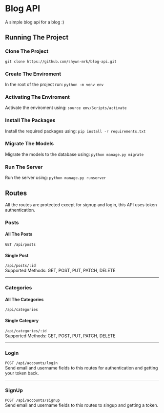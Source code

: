 # Blog API
A simple blog api for a blog :)

## Running The Project

### Clone The Project
`git clone https://github.com/shywn-mrk/blog-api.git`

### Create The Enviroment
In the root of the project run:
`python -m venv env`

### Activating The Enviroment
Activate the enviroment using:
`source env/Scripts/activate`

### Install The Packages
Install the required packages using:
`pip install -r requirements.txt`

### Migrate The Models
Migrate the models to the database using:
`python manage.py migrate`

### Run The Server
Run the server using:
`python manage.py runserver`

## Routes

All the routes are protected except for signup and login, this API uses token authentication.

### Posts

#### All The Posts
`GET /api/posts`

#### Single Post
`/api/posts/:id`<br/>
Supported Methods: GET, POST, PUT, PATCH, DELETE

---

### Categories

#### All The Categories
`/api/categories`

#### Single Category
`/api/categories/:id`<br/>
Supported Methods: GET, POST, PUT, PATCH, DELETE

---

### Login
`POST /api/accounts/login`<br/>
Send email and username fields to this routes for authentication and getting your token back.

---

### SignUp
`POST /api/accounts/signup`<br/>
Send email and username fields to this routes to singup and getting a token.